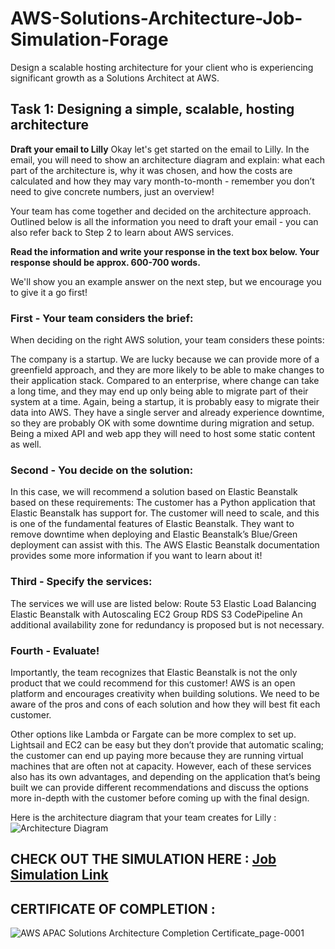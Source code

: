 # AWS-Solutions-Architecture-Job-Simulation-Forage
Design a scalable hosting architecture for your client who is experiencing significant growth as a Solutions Architect at AWS.

## Task 1: Designing a simple, scalable, hosting architecture

**Draft your email to Lilly**
Okay let's get started on the email to Lilly. In the email, you will need to show an architecture diagram and explain: 
  what each part of the architecture is,
  why it was chosen, and
  how the costs are calculated and how they may vary month-to-month - remember you don’t need to give concrete numbers, just an overview!

Your team has come together and decided on the architecture approach. Outlined below is all the information you need to draft your email - you can also refer back to Step 2 to learn about AWS services. 

**Read the information and write your response in the text box below. Your response should be approx. 600-700 words.**

We'll show you an example answer on the next step, but we encourage you to give it a go first! 

### First - Your team considers the brief:

When deciding on the right AWS solution, your team considers these points:

The company is a startup. We are lucky because we can provide more of a greenfield approach, and they are more likely to be able to make changes to their application stack. Compared to an enterprise, where change can take a long time, and they may end up only being able to migrate part of their system at a time.
Again, being a startup, it is probably easy to migrate their data into AWS.
They have a single server and already experience downtime, so they are probably OK with some downtime during migration and setup.
Being a mixed API and web app they will need to host some static content as well.

### Second - You decide on the solution: 

In this case, we will recommend a solution based on Elastic Beanstalk based on these requirements:
  The customer has a Python application that Elastic Beanstalk has support for.
  The customer will need to scale, and this is one of the fundamental features of Elastic Beanstalk.
  They want to remove downtime when deploying and Elastic Beanstalk’s Blue/Green deployment can assist with this.
  The AWS Elastic Beanstalk documentation provides some more information if you want to learn about it! 

### Third - Specify the services: 

The services we will use are listed below: 
  Route 53
  Elastic Load Balancing
  Elastic Beanstalk with Autoscaling EC2 Group
  RDS
  S3
  CodePipeline
An additional availability zone for redundancy is proposed but is not necessary.

### Fourth - Evaluate!

Importantly, the team recognizes that Elastic Beanstalk is not the only product that we could recommend for this customer! AWS is an open platform and encourages creativity when building solutions. We need to be aware of the pros and cons of each solution and how they will best fit each customer.

Other options like Lambda or Fargate can be more complex to set up. Lightsail and EC2 can be easy but they don’t provide that automatic scaling; the customer can end up paying more because they are running virtual machines that are often not at capacity. However, each of these services also has its own advantages, and depending on the application that’s being built we can provide different recommendations and discuss the options more in-depth with the customer before coming up with the final design.

Here is the architecture diagram that your team creates for Lilly : 
![Architecture Diagram](https://github.com/prajwalchapke055/AWS-Solutions-Architecture-Job-Simulation-Forage/assets/122814333/37501aba-012a-452f-a04e-7623ce5a84c6)

## CHECK OUT THE SIMULATION HERE : [Job Simulation Link](https://www.theforage.com/simulations/aws-apac/solutions-architecture-ts4o)

## CERTIFICATE OF COMPLETION : 
![AWS APAC Solutions Architecture Completion Certificate_page-0001](https://github.com/prajwalchapke055/AWS-Solutions-Architecture-Job-Simulation-Forage/assets/122814333/767fd46f-1c39-4e55-820b-b58497c46b5e)


